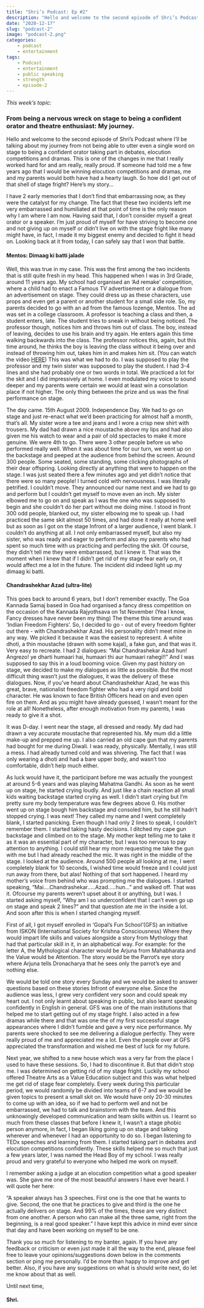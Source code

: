 ```yaml
---
title: "Shri’s Podcast: Ep #2"
description: "Hello and welcome to the second episode of Shri’s Podcast where I’ll be talking about my journey from not being able to utter even a single word on stage to being a confident orator taking part in debates, elocution competitions and dramas. Happy reading :)"
date: "2020-12-17"
slug: "podcast-2"
image: "podcast-2.png"
categories:
    - podcast
    - entertainment
tags:
    - Podcast
    - entertainment
    - public speaking
    - strength
    - episode-2
---
```


*This week’s topic:*
### From being a nervous wreck on stage to being a confident orator and theatre enthusiast: My journey.

 

Hello and welcome to the second episode of Shri’s Podcast where I’ll be talking about my journey from not being able to utter even a single word on stage to being a confident orator taking part in debates, elocution competitions and dramas. This is one of the changes in me that I really worked hard for and am really, really proud. If someone had told me a few years ago that I would be winning elocution competitions and dramas, me and my parents would both have had a hearty laugh. So how did I get out of that shell of stage fright? Here’s my story…

 I have 2 early memories that I don’t find that embarrassing now, as they were the catalyst for my change. The fact that these two incidents left me very embarrassed and humiliated at that point of time is the only reason why I am where I am now. Having said that, I don’t consider myself a great orator or a speaker. I’m just proud of myself for have striving to become one and not giving up on myself or didn’t live on with the stage fright like many might have, in fact, I made it my biggest enemy and decided to fight it head on. Looking back at it from today, I can safely say that I won that battle.

 #### Mentos: Dimaag ki batti jalade

 Well, this was true in my case. This was the first among the two incidents that is still quite fresh in my head. This happened when I was in 3rd Grade, around 11 years ago. My school had organised an ‘Ad remake’ competition, where a child had to enact a Famous TV advertisement or a dialogue from an advertisement on stage. They could dress up as these characters, use props and even get a parent or another student for a small side role. So, my parents decided to go with an ad from the famous lozenge, Mentos. The ad was set in a college classroom. A professor is teaching a class and then, a student enters, late. The student tries to sneak in without being noticed. The professor though, notices him and throws him out of class. The boy, instead of leaving, decides to use his brain and try again. He enters again this time walking backwards into the class. The professor notices this, again, but this time around, he thinks the boy is leaving the class without it being over and instead of throwing him out, takes him in and makes him sit. (You can watch the video [HERE](http://alturl.com/kjrwh)) This was what we had to do. I was supposed to play the professor and my twin sister was supposed to play the student. I had 3-4 lines and she had probably one or two words in total. We practiced a lot for the skit and I did impressively at home. I even modulated my voice to sound deeper and my parents were certain we would at least win a consolation place if not higher. The only thing between the prize and us was the final performance on stage. 

 The day came. 15th August 2009. Independence Day. We had to go on stage and just re-enact what we’d been practicing for almost half a month, that’s all. My sister wore a tee and jeans and I wore a crisp new shirt with trousers. My dad had drawn a nice moustache above my lips and had also given me his watch to wear and a pair of old spectacles to make it more genuine. We were 4th to go. There were 3 other people before us who performed really well. When it was about time for our turn, we went up on the backstage and peeped at the audience from behind the screen. Around 300 people. Some seated, some standing, some clicking photographs of their dear offspring. Looking directly at anything that were to happen on the stage. I was just seated there a few minutes ago and yet didn’t notice that there were so many people! I turned cold with nervousness. I was literally petrified. I couldn’t move. They announced our name next and we had to go and perform but I couldn’t get myself to move even an inch. My sister elbowed me to go on and speak as I was the one who was supposed to begin and she couldn’t do her part without me doing mine. I stood in front 300 odd people, blanked out, my sister elbowing me to speak up. I had practiced the same skit almost 50 times, and had done it really at home well but as soon as I got on the stage Infront of a larger audience, I went blank. I couldn’t do anything at all. I not only embarrassed myself, but also my sister, who was ready and eager to perform and also my parents who had spent so much time with us practicing and perfecting the skit. Of course, they didn’t tell me they were embarrassed, but I knew it. That was the moment when I knew that if I didn’t get rid of my stage fear early on, it would affect me a lot in the future. The incident did indeed light up my dimaag ki batti.

 #### Chandrashekhar Azad (ultra-lite)

 This goes back to around 6 years, but I don’t remember exactly. The Goa Kannada Samaj based in Goa had organised a fancy dress competition on the occasion of the Kannada Rajyothsava on 1st November (Yea I know, Fancy dresses have never been my thing) The theme this time around was ‘Indian Freedom Fighters’. So, I decided to go - out of every freedom fighter out there - with Chandrashekhar Azad. His personality didn’t meet mine in any way. We picked it because it was the easiest to represent. A white dhoti, a thin moustache (drawn with some kajal), a fake gun, and that was it. Very easy to recreate. I had 2 dialogues: “Mai Chandrashekar Azad hun! Angrezo! ye dharti humaari hai, humaari thi aur humaari rahegi!!” And I was supposed to say this in a loud booming voice.  Given my past history on stage, we decided to make my dialogues as little as possible. But the most difficult thing wasn’t just the dialogues, it was the delivery of these dialogues. Now, if you’ve heard about Chandrashekhar Azad, he was this great, brave, nationalist freedom fighter who had a very rigid and bold character. He was known to face British Officers head on and even open fire on them. And as you might have already guessed, I wasn’t meant for the role at all! Nonetheless, after enough motivation from my parents, I was ready to give it a shot.

It was D-day. I went near the stage, all dressed and ready. My dad had drawn a vey accurate moustache that represented his. My mum did a little make-up and prepped me up. I also carried an old cape gun that my parents had bought for me during Diwali. I was ready, physically. Mentally, I was still a mess. I had already turned cold and was shivering. The fact that I was only wearing a dhoti and had a bare upper body, and wasn’t too comfortable, didn’t help much either.

As luck would have it, the participant before me was actually the youngest at around 5-6 years and was playing Mahatma Gandhi. As soon as he went up on stage, he started crying loudly. And just like a chain reaction all small kids waiting backstage started crying as well. I didn’t start crying but I’m pretty sure my body temperature was few degrees above 0. His mother went up on stage bough him backstage and consoled him, but he still hadn’t stopped crying. I was next! They called my name and I went completely blank, I started panicking. Even though I had only 2 lines to speak, I couldn’t remember them. I started taking hasty decisions. I ditched my cape gun backstage and climbed on to the stage. My mother kept telling me to take it as it was an essential part of my character, but I was too nervous to pay attention to anything. I could still hear my mom requesting me take the gun with me but I had already reached the mic. It was right in the middle of the stage. I looked at the audience. Around 500 people all looking at me, I went completely blank for 10 seconds, I wished time would freeze and I could just run away from there, but alas! Nothing of that sort happened. I heard my mother’s voice from behind who was prompting me the dialogues. I started speaking, “Mai….Chandrashekar…..Azad…..hun…” and walked off. That was it. Ofcourse my parents weren’t upset about it or anything, but I was. I started asking myself, “Why am I so underconfident that I can’t even go up on stage and speak 2 lines?” and that question ate me in the inside a lot. And soon after this is when I started changing myself.

First of all, I got myself enrolled in ‘Gopal’s Fun School’(GFS) an initiative from ISKON (International Society for Krishna Consciousness) Where they would impart life skills and values alongside a story from Mythology that had that particular skill in it, in an alphabetical way. For example:  for the letter A, the Mythological character would be Arjuna from Mahabharata and the Value would be Attention. The story would be the Parrot’s eye story where Arjuna tells Dronacharya that he sees only the parrot’s eye and nothing else.

We would be told one story every Sunday and we would be asked to answer questions based on these stories Infront of everyone else. Since the audience was less, I grew very confident very soon and could speak my heart out. I not only learnt about speaking in public, but also learnt speaking confidently in English in general. GFS was one of the main institutions that helped me to start getting out of my stage fright. I also acted in a few dramas while there and that was one the of my first successful stage appearances where I didn’t fumble and gave a very nice performance. My parents were shocked to see me delivering a dialogue perfectly. They were really proud of me and appreciated me a lot. Even the people over at GFS appreciated the transformation and wished me best of luck for my future.

Next year, we shifted to a new house which was a very far from the place I used to have these sessions. So, I had to discontinue it. But that didn’t stop me. I was determined on getting rid of my stage fright. Luckily my school offered Theatre Arts as a Value Education subject and this was what helped me get rid of stage fear completely. Every week during this particular period, we would randomly be divided into teams of 6-7 and we would be given topics to present a small skit on. We would have only 20-30 minutes to come up with an idea, so if we had to perform well and not be embarrassed, we had to talk and brainstorm with the team. And this unknowingly developed communication and team skills within us. I learnt so much from these classes that before I knew it, I wasn’t a stage phobic person anymore, in fact, I began liking going up on stage and talking wherever and whenever I had an opportunity to do so. I began listening to TEDx speeches and learning from them. I started taking part in debates and elocution competitions confidently. These skills helped me so much that just a few years later, I was named the Head Boy of my school. I was really proud and very grateful to everyone who helped me work on myself.

I remember asking a judge at an elocution competition what a good speaker was. She gave me one of the most beautiful answers I have ever heard. I will quote her here:

“A speaker always has 3 speeches. First one is the one that he wants to give. Second, the one that he practices to give and third is the one he actually delivers on stage. And 99% of the times, these are very distinct from one another. A person who can make all the three same, right from the beginning, is a real good speaker.” I have kept this advice in mind ever since that day and have been working on myself to be one.

Thank you so much for listening to my banter, again. If you have any feedback or criticism or even just made it all the way to the end, please feel free to leave your opinions/suggestions down below in the comments section or ping me personally. I’d be more than happy to improve and get better. Also, if you have any suggestions on what is should write next, do let me know about that as well.

 

Until next time,

 

#### Shri.